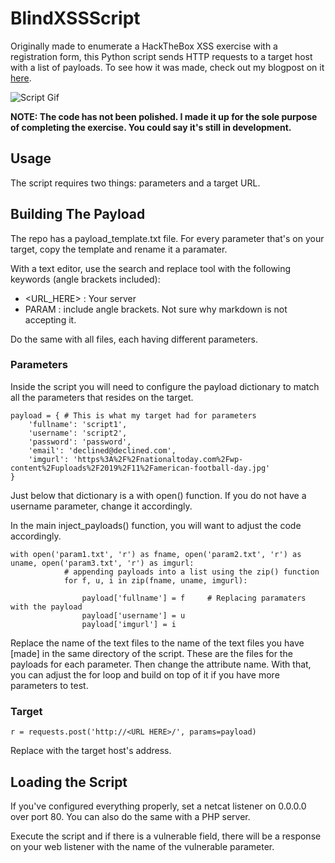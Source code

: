 # BlindXSSScript
Originally made to enumerate a HackTheBox XSS exercise with a registration form, this Python script sends HTTP requests to a target host with a list of payloads. To see how it was made, check out my blogpost on it [here](https://www.andrewpark.blog/blind-xss-htb).

![Script Gif](https://www.andrewpark.blog/_next/static/media/Animation.ed44d728.gif)

**NOTE: The code has not been polished. I made it up for the sole purpose of completing the exercise. You could say it's still in development.**

## Usage
The script requires two things: parameters and a target URL.

## Building The Payload
The repo has a payload_template.txt file. For every parameter that's on your target, copy the template and rename it a paramater. 

With a text editor, use the search and replace tool with the following keywords (angle brackets included):
- <URL_HERE> : Your server
- PARAM : include angle brackets. Not sure why markdown is not accepting it.

Do the same with all files, each having different parameters.

### Parameters
Inside the script you will need to configure the payload dictionary to match all the parameters that resides on the target.
<break>
```
payload = { # This is what my target had for parameters
	'fullname': 'script1',
	'username': 'script2',
	'password': 'password',
	'email': 'declined@declined.com',
	'imgurl': 'https%3A%2F%2Fnationaltoday.com%2Fwp-content%2Fuploads%2F2019%2F11%2Famerican-football-day.jpg'
}
```
Just below that dictionary is a with open() function. If you do not have a username parameter, change it accordingly.

In the main inject_payloads() function, you will want to adjust the code accordingly. 
```
with open('param1.txt', 'r') as fname, open('param2.txt', 'r') as uname, open('param3.txt', 'r') as imgurl:
			# appending payloads into a list using the zip() function
			for f, u, i in zip(fname, uname, imgurl):
				
				payload['fullname'] = f		# Replacing paramaters with the payload
				payload['username'] = u
				payload['imgurl'] = i
```
Replace the name of the text files to the name of the text files you have [made] in the same directory of the script. These are the files for the payloads for each parameter. Then change the attribute name. With that, you can adjust the for loop and build on top of it if you have more parameters to test.

### Target
```
r = requests.post('http://<URL HERE>/', params=payload)
```
Replace <URL HERE> with the target host's address.

## Loading the Script
If you've configured everything properly, set a netcat listener on 0.0.0.0 over port 80. You can also do the same with a PHP server.

Execute the script and if there is a vulnerable field, there will be a response on your web listener with the name of the vulnerable parameter.
